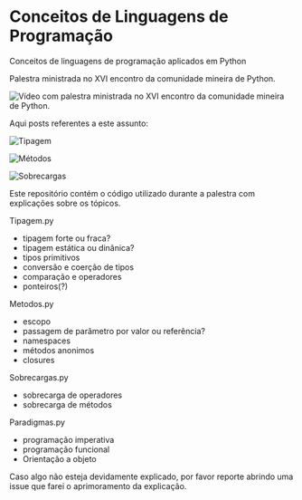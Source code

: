 # Conceitos de Linguagens de Programação
Conceitos de linguagens de programação aplicados em Python

Palestra ministrada no XVI encontro da comunidade mineira de Python.


![Vídeo com palestra ministrada no XVI encontro da comunidade mineira de Python.](https://www.youtube.com/watch?v=QIVzp3p8BZI)

Aqui posts referentes  a este assunto:

![Tipagem](http://cassiobotaro.github.io/conceitos-linguagem-parte-1)

![Métodos](http://cassiobotaro.github.io/conceitos-linguagem-parte-2)

![Sobrecargas](http://cassiobotaro.github.io/conceitos-linguagem-parte-3)

Este repositório contém o código utilizado durante a palestra com explicações sobre os tópicos.

Tipagem.py
- tipagem forte ou fraca?
- tipagem estática ou dinânica?
- tipos primitivos
- conversão e coerção de tipos
- comparação e operadores
- ponteiros(?)

Metodos.py
- escopo
- passagem de parâmetro por valor ou referência?
- namespaces
- métodos anonimos
- closures

Sobrecargas.py
- sobrecarga de operadores
- sobrecarga de métodos

Paradigmas.py
- programação imperativa
- programação funcional
- Orientação a objeto

Caso algo não esteja devidamente explicado, por favor reporte abrindo uma issue que farei o aprimoramento da explicação.

